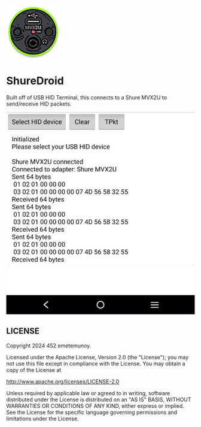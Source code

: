 ![](res/mipmap-xxhdpi/ic_launcher.png)

ShureDroid
==========

Built off of USB HID Terminal, this connects to a Shure MVX2U to send/receive HID packets.

<!-- TODO: play store link -->

<!-- TODO: link apk in releases -->

<!-- TODO: show gradle build steps -->

![](screenshot.jpg)

## LICENSE

Copyright 2024 452 emetemunoy.

Licensed under the Apache License, Version 2.0 (the "License");
you may not use this file except in compliance with the License.
You may obtain a copy of the License at

<http://www.apache.org/licenses/LICENSE-2.0>

Unless required by applicable law or agreed to in writing, software
distributed under the License is distributed on an "AS IS" BASIS,
WITHOUT WARRANTIES OR CONDITIONS OF ANY KIND, either express or implied.
See the License for the specific language governing permissions and
limitations under the License.
